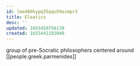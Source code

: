 ```yaml
---
id: lma486hypq35qqu59aimpr3
title: Eleatics
desc: ''
updated: 1655450756139
created: 1655441183940
---
```


group of pre-Socratic philosophers centered around [[people.greek.parmenides]]
